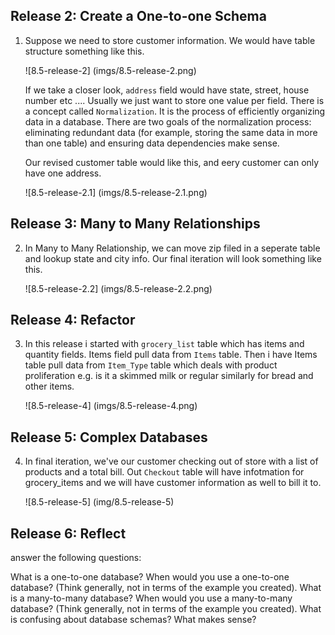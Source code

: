 ## Release 2: Create a One-to-one Schema

1. Suppose we need to store customer information. We would have table structure something like this.

    ![8.5-release-2]
    (imgs/8.5-release-2.png)

    If we take a closer look, `address` field would have state, street, house number etc .... Usually we just want to store one value per field. There is a concept called `Normalization`. It is the process of efficiently organizing data in a database. There are two goals of the normalization process: eliminating redundant data (for example, storing the same data in more than one table) and ensuring data dependencies make sense. 

    Our revised customer table would like this, and eery customer can only have one address. 

    ![8.5-release-2.1]
    (imgs/8.5-release-2.1.png)

## Release 3: Many to Many Relationships

2. In Many to Many Relationship, we can move zip filed in a seperate table and lookup state and city info. Our final iteration will look something like this.

    ![8.5-release-2.2]
    (imgs/8.5-release-2.2.png)

## Release 4: Refactor

3. In this release i started with `grocery_list` table which has items and quantity fields. Items field pull data from `Items` table. Then i have Items table pull data from `Item_Type` table which deals with product proliferation e.g. is it a skimmed milk or regular similarly for bread and other items. 

    ![8.5-release-4]
    (imgs/8.5-release-4.png)

## Release 5: Complex Databases

4. In final iteration, we've our customer checking out of store with a list of products and a total bill. Out `Checkout` table will have infotmation for grocery_items and we will have customer information as well to bill it to. 

    ![8.5-release-5]
    (img/8.5-release-5)

## Release 6: Reflect

answer the following questions:

What is a one-to-one database?
When would you use a one-to-one database? (Think generally, not in terms of the example you created).
What is a many-to-many database?
When would you use a many-to-many database? (Think generally, not in terms of the example you created).
What is confusing about database schemas? What makes sense?
